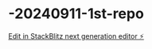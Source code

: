 # -20240911-1st-repo

[Edit in StackBlitz next generation editor ⚡️](https://stackblitz.com/~/github.com/venusc09/-20240911-1st-repo)